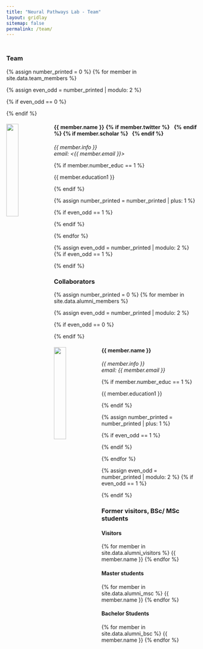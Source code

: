 ```yaml
---
title: "Neural Pathways Lab - Team"
layout: gridlay
sitemap: false
permalink: /team/
---
```


<div style="margin-top: 45px;">

### Team

</div>

{% assign number_printed = 0 %}
{% for member in site.data.team_members %}

{% assign even_odd = number_printed | modulo: 2 %}

{% if even_odd == 0 %}
<div class="row">
{% endif %}

<div class="col-sm-6 clearfix" style="text-align: justify;"> 
  <img src="{{ site.url }}{{ site.baseurl }}/images/teampic/{{ member.photo }}" class="img-responsive" width="25%" style="float: left" />
  <h4>
    {{ member.name }} 
      {% if member.twitter %}
        <a href="{{ member.twitter }}" target="_blank">
          <i class="fa fa-twitter" style="color: black;"></i>
        </a>
      {% endif %}
      {% if member.scholar %}
        <a href="{{ member.scholar }}" target="_blank">
          <i class="fa fa-graduation-cap" style="color: black;"></i>
      </a>
      {% endif %}
  </h4>

  <i>{{ member.info }}
  <br>email: <{{ member.email }}></i>

  {% if member.number_educ == 1 %}
  <p> {{ member.education1 }} </p>
  {% endif %}

</div>

<style>
    h4 i.fa {
        display: inline;
        margin-left: 7px; 
    }

</style>
{% assign number_printed = number_printed | plus: 1 %}

{% if even_odd == 1 %}
</div>
{% endif %}

{% endfor %}

{% assign even_odd = number_printed | modulo: 2 %}
{% if even_odd == 1 %}
</div>
{% endif %}


### Collaborators

{% assign number_printed = 0 %}
{% for member in site.data.alumni_members %}

{% assign even_odd = number_printed | modulo: 2 %}

{% if even_odd == 0 %}
<div class="row">
{% endif %}

<div class="col-sm-6 clearfix" style="text-align:justify;">
  <img src="{{ site.url }}{{ site.baseurl }}/images/teampic/{{ member.photo }}" class="img-responsive" width="25%" style="float: left" />
  <h4>{{ member.name }}</h4>
  <i>{{ member.info }} 
  <br>email: {{ member.email }}</i>
  
  {% if member.number_educ == 1 %}
  <p> {{ member.education1 }} </p>
  {% endif %}

</div>

{% assign number_printed = number_printed | plus: 1 %}

{% if even_odd == 1 %}
</div>
{% endif %}

{% endfor %}

{% assign even_odd = number_printed | modulo: 2 %}
{% if even_odd == 1 %}
</div>
{% endif %}

### Former visitors, BSc/ MSc students
<div class="row">

<div class="col-sm-4 clearfix">
<h4>Visitors</h4>
{% for member in site.data.alumni_visitors %}
{{ member.name }}
{% endfor %}
</div>

<div class="col-sm-4 clearfix">
<h4>Master students</h4>
{% for member in site.data.alumni_msc %}
{{ member.name }}
{% endfor %}
</div>

<div class="col-sm-4 clearfix">
<h4>Bachelor Students</h4>
{% for member in site.data.alumni_bsc %}
{{ member.name }}
{% endfor %}
</div>

</div>

